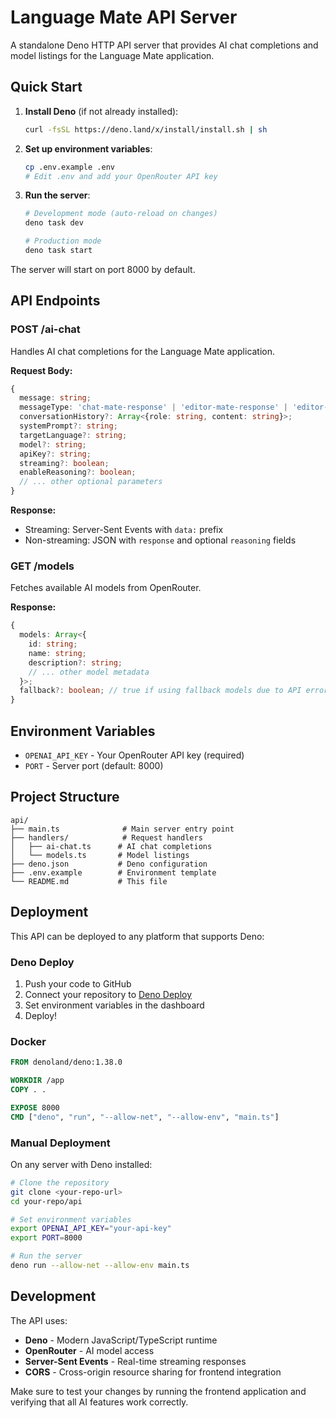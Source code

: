 # Language Mate API Server

A standalone Deno HTTP API server that provides AI chat completions and model listings for the Language Mate application.

## Quick Start

1. **Install Deno** (if not already installed):

   ```bash
   curl -fsSL https://deno.land/x/install/install.sh | sh
   ```

2. **Set up environment variables**:

   ```bash
   cp .env.example .env
   # Edit .env and add your OpenRouter API key
   ```

3. **Run the server**:

   ```bash
   # Development mode (auto-reload on changes)
   deno task dev

   # Production mode
   deno task start
   ```

The server will start on port 8000 by default.

## API Endpoints

### POST /ai-chat

Handles AI chat completions for the Language Mate application.

**Request Body:**

```typescript
{
  message: string;
  messageType: 'chat-mate-response' | 'editor-mate-response' | 'editor-mate-user-comment' | 'editor-mate-chatmate-comment';
  conversationHistory?: Array<{role: string, content: string}>;
  systemPrompt?: string;
  targetLanguage?: string;
  model?: string;
  apiKey?: string;
  streaming?: boolean;
  enableReasoning?: boolean;
  // ... other optional parameters
}
```

**Response:**

- Streaming: Server-Sent Events with `data:` prefix
- Non-streaming: JSON with `response` and optional `reasoning` fields

### GET /models

Fetches available AI models from OpenRouter.

**Response:**

```typescript
{
  models: Array<{
    id: string;
    name: string;
    description?: string;
    // ... other model metadata
  }>;
  fallback?: boolean; // true if using fallback models due to API error
}
```

## Environment Variables

- `OPENAI_API_KEY` - Your OpenRouter API key (required)
- `PORT` - Server port (default: 8000)

## Project Structure

```
api/
├── main.ts              # Main server entry point
├── handlers/            # Request handlers
│   ├── ai-chat.ts      # AI chat completions
│   └── models.ts       # Model listings
├── deno.json           # Deno configuration
├── .env.example        # Environment template
└── README.md           # This file
```

## Deployment

This API can be deployed to any platform that supports Deno:

### Deno Deploy

1. Push your code to GitHub
2. Connect your repository to [Deno Deploy](https://deno.com/deploy)
3. Set environment variables in the dashboard
4. Deploy!

### Docker

```dockerfile
FROM denoland/deno:1.38.0

WORKDIR /app
COPY . .

EXPOSE 8000
CMD ["deno", "run", "--allow-net", "--allow-env", "main.ts"]
```

### Manual Deployment

On any server with Deno installed:

```bash
# Clone the repository
git clone <your-repo-url>
cd your-repo/api

# Set environment variables
export OPENAI_API_KEY="your-api-key"
export PORT=8000

# Run the server
deno run --allow-net --allow-env main.ts
```

## Development

The API uses:

- **Deno** - Modern JavaScript/TypeScript runtime
- **OpenRouter** - AI model access
- **Server-Sent Events** - Real-time streaming responses
- **CORS** - Cross-origin resource sharing for frontend integration

Make sure to test your changes by running the frontend application and verifying that all AI features work correctly.
